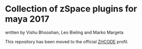 # Collection of zSpace plugins for maya 2017
written by Vishu Bhooshan, Leo Bieling and Marko Margeta <br>

This repository has been moved to the official [ZHCODE](https://github.com/GitZHCODE/MAYA_zSpace) profil.